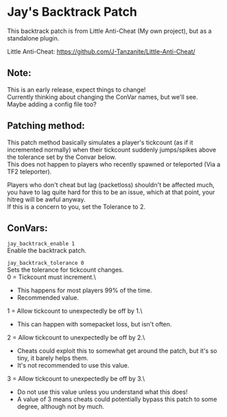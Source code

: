 # Jay's Backtrack Patch
This backtrack patch is from Little Anti-Cheat (My own project), but as a standalone plugin.

Little Anti-Cheat: https://github.com/J-Tanzanite/Little-Anti-Cheat/

## Note:
This is an early release, expect things to change!\
Currently thinking about changing the ConVar names, but we'll see.\
Maybe adding a config file too?

## Patching method:
This patch method basically simulates a player's tickcount (as if it incremented normally) when their tickcount suddenly jumps/spikes above the tolerance set by the Convar below.\
This does not happen to players who recently spawned or teleported (Via a TF2 teleporter).

Players who don't cheat but lag (packetloss) shouldn't be affected much, you have to lag quite hard for this to be an issue, which at that point, your hitreg will be awful anyway.\
If this is a concern to you, set the Tolerance to 2.

## ConVars:
`jay_backtrack_enable 1`\
Enable the backtrack patch.

`jay_backtrack_tolerance 0`\
Sets the tolerance for tickcount changes.\
0 = Tickcount must increment.\
- This happens for most players 99% of the time.
- Recommended value.

1 = Allow tickcount to unexpectedly be off by 1.\
- This can happen with somepacket loss, but isn't often.

2 = Allow tickcount to unexpectedly be off by 2.\
- Cheats could exploit this to somewhat get around the patch, but it's so tiny, it barely helps them.
- It's not recommended to use this value.

3 = Allow tickcount to unexpectedly be off by 3.\
- Do not use this value unless you understand what this does!
- A value of 3 means cheats could potentially bypass this patch to some degree, although not by much.

